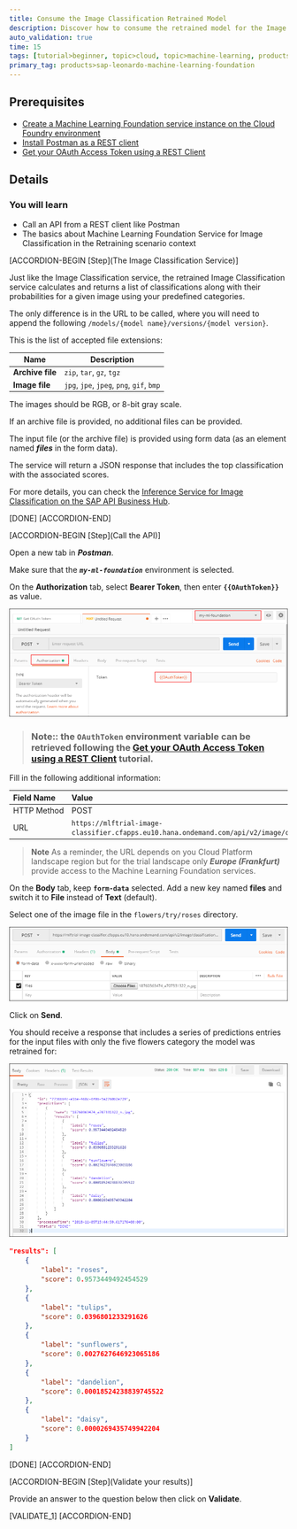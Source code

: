 ```yaml
---
title: Consume the Image Classification Retrained Model
description: Discover how to consume the retrained model for the Image Classification Retraining scenario
auto_validation: true
time: 15
tags: [tutorial>beginner, topic>cloud, topic>machine-learning, products>sap-cloud-platform, products>sap-cloud-platform-for-the-cloud-foundry-environment]
primary_tag: products>sap-leonardo-machine-learning-foundation
---
```


## Prerequisites
 - [Create a Machine Learning Foundation service instance on the Cloud Foundry environment](https://developers.sap.com/tutorials/cp-mlf-create-instance.html)
 - [Install Postman as a REST client](https://developers.sap.com/tutorials/api-tools-postman-install.html)
 - [Get your OAuth Access Token using a REST Client](https://developers.sap.com/tutorials/cp-mlf-rest-generate-oauth-token.html)

## Details
### You will learn
  - Call an API from a REST client like Postman
  - The basics about Machine Learning Foundation Service for Image Classification in the Retraining scenario context

[ACCORDION-BEGIN [Step](The Image Classification Service)]

Just like the Image Classification service, the retrained Image Classification service calculates and returns a list of classifications along with their probabilities for a given image using your predefined categories.

The only difference is in the URL to be called, where you will need to append the following ```/models/{model name}/versions/{model version}```.

This is the list of accepted file extensions:

|Name                  | Description
|----------------------|--------------------
| **Archive file**     | `zip`, `tar`, `gz`, `tgz`
| **Image file**       | `jpg`, `jpe`, `jpeg`, `png`, `gif`, `bmp`

The images should be RGB, or 8-bit gray scale.

If an archive file is provided, no additional files can be provided.

The input file (or the archive file) is provided using form data (as an element named ***files*** in the form data).

The service will return a JSON response that includes the top classification with the associated scores.

For more details, you can check the [Inference Service for Image Classification on the SAP API Business Hub](https://api.sap.com/api/image_classification_api/resource).

[DONE]
[ACCORDION-END]

[ACCORDION-BEGIN [Step](Call the API)]

Open a new tab in ***Postman***.

Make sure that the ***`my-ml-foundation`*** environment is selected.

On the **Authorization** tab, select **Bearer Token**, then enter **`{{OAuthToken}}`** as value.

![Postman](01.png)

> ### **Note:**: the **`OAuthToken`** environment variable can be retrieved following the [Get your OAuth Access Token using a REST Client](https://developers.sap.com/tutorials/cp-mlf-rest-generate-oauth-token.html) tutorial.

Fill in the following additional information:

Field Name               | Value
:----------------------- | :--------------
<nobr>HTTP Method</nobr> | POST
<nobr>URL<nobr>          | <nobr>`https://mlftrial-image-classifier.cfapps.eu10.hana.ondemand.com/api/v2/image/classification/models/flowers/versions/1`</nobr>

> **Note** As a reminder, the URL depends on you Cloud Platform landscape region but for the trial landscape only ***Europe (Frankfurt)*** provide access to the Machine Learning Foundation services.

On the **Body** tab, keep **`form-data`** selected. Add a new key named **files** and switch it to **File** instead of **Text** (default).

Select one of the image file in the ```flowers/try/roses``` directory.

![Postman](02.png)

Click on **Send**.

You should receive a response that includes a series of predictions entries for the input files with only the five flowers category the model was retrained for:

![Postman](03.png)

```json
"results": [
    {
        "label": "roses",
        "score": 0.9573449492454529
    },
    {
        "label": "tulips",
        "score": 0.0396801233291626
    },
    {
        "label": "sunflowers",
        "score": 0.0027627646923065186
    },
    {
        "label": "dandelion",
        "score": 0.00018524238839745522
    },
    {
        "label": "daisy",
        "score": 0.0000269435749942204
    }
]
```

[DONE]
[ACCORDION-END]

[ACCORDION-BEGIN [Step](Validate your results)]

Provide an answer to the question below then click on **Validate**.

[VALIDATE_1]
[ACCORDION-END]
